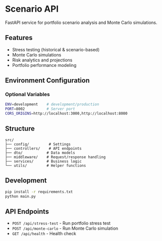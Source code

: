 # Scenario API

FastAPI service for portfolio scenario analysis and Monte Carlo simulations.

## Features

- Stress testing (historical & scenario-based)
- Monte Carlo simulations
- Risk analytics and projections
- Portfolio performance modeling

## Environment Configuration

### Optional Variables

```bash
ENV=development    # development/production
PORT=8002          # Server port
CORS_ORIGINS=http://localhost:3000,http://localhost:8000
```

## Structure

```
src/
├── config/         # Settings
├── controllers/    # API endpoints
├── dto/           # Data models
├── middleware/    # Request/response handling
├── services/      # Business logic
└── utils/         # Helper functions
```

## Development

```bash
pip install -r requirements.txt
python main.py
```

## API Endpoints

- `POST /api/stress-test` - Run portfolio stress test
- `POST /api/monte-carlo` - Run Monte Carlo simulation
- `GET /api/health` - Health check
